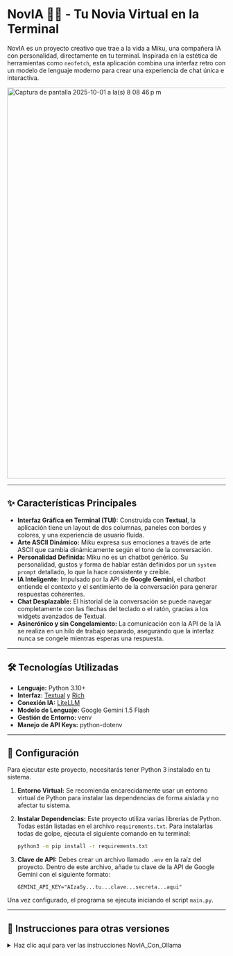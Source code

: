 # NovIA 🤖💕 - Tu Novia Virtual en la Terminal

NovIA es un proyecto creativo que trae a la vida a Miku, una compañera IA con personalidad, directamente en tu terminal. Inspirada en la estética de herramientas como `neofetch`, esta aplicación combina una interfaz retro con un modelo de lenguaje moderno para crear una experiencia de chat única e interactiva.

<img width="1440" height="900" alt="Captura de pantalla 2025-10-01 a la(s) 8 08 46 p m" src="https://github.com/user-attachments/assets/ad5c30f2-f4aa-4114-82c2-58710194e129" />

---

## ✨ Características Principales

* **Interfaz Gráfica en Terminal (TUI):** Construida con **Textual**, la aplicación tiene un layout de dos columnas, paneles con bordes y colores, y una experiencia de usuario fluida.
* **Arte ASCII Dinámico:** Miku expresa sus emociones a través de arte ASCII que cambia dinámicamente según el tono de la conversación.
* **Personalidad Definida:** Miku no es un chatbot genérico. Su personalidad, gustos y forma de hablar están definidos por un `system prompt` detallado, lo que la hace consistente y creíble.
* **IA Inteligente:** Impulsado por la API de **Google Gemini**, el chatbot entiende el contexto y el sentimiento de la conversación para generar respuestas coherentes.
* **Chat Desplazable:** El historial de la conversación se puede navegar completamente con las flechas del teclado o el ratón, gracias a los widgets avanzados de Textual.
* **Asincrónico y sin Congelamiento:** La comunicación con la API de la IA se realiza en un hilo de trabajo separado, asegurando que la interfaz nunca se congele mientras esperas una respuesta.

---

## 🛠️ Tecnologías Utilizadas

* **Lenguaje:** Python 3.10+
* **Interfaz:** [Textual](https://github.com/Textualize/textual) y [Rich](https://github.com/Textualize/rich)
* **Conexión IA:** [LiteLLM](https://github.com/BerriAI/litellm)
* **Modelo de Lenguaje:** Google Gemini 1.5 Flash
* **Gestión de Entorno:** venv
* **Manejo de API Keys:** python-dotenv

---

## 🚀 Configuración

Para ejecutar este proyecto, necesitarás tener Python 3 instalado en tu sistema.

1.  **Entorno Virtual:** Se recomienda encarecidamente usar un entorno virtual de Python para instalar las dependencias de forma aislada y no afectar tu sistema.

2.  **Instalar Dependencias:** Este proyecto utiliza varias librerías de Python. Todas están listadas en el archivo `requirements.txt`. Para instalarlas todas de golpe, ejecuta el siguiente comando en tu terminal:
    ```bash
    python3 -m pip install -r requirements.txt
    ```

3.  **Clave de API:** Debes crear un archivo llamado `.env` en la raíz del proyecto. Dentro de este archivo, añade tu clave de la API de Google Gemini con el siguiente formato:
    ```
    GEMINI_API_KEY="AIzaSy...tu...clave...secreta...aqui"
    ```

Una vez configurado, el programa se ejecuta iniciando el script `main.py`.


---


## 👻 Instrucciones para otras versiones
<details>
<summary>Haz clic aquí para ver las instrucciones NovIA_Con_Ollama</summary>

### 1. Lo primero que tienes que hacer es Descargar e Instalar OLLAMA

### 2. Despues en la terminal escribe este comando: 
    
    ollama run llama3.1:8b

### 3.  **Instalar Dependencias:** Este proyecto utiliza varias librerías de Python. Todas están listadas en el archivo `requirements.txt`. Para instalarlas todas de golpe, ejecuta el siguiente comando en tu terminal:
    python3 -m pip install -r requirements.txt

### 4. Configura la memoria: entra al archivo "memoria.json" y escribe tu nombre y algunos detalles

Una vez configurado, el programa se ejecuta iniciando el script `main.py`.

    

<img width="1440" height="900" alt="Captura de pantalla 2025-10-01 a la(s) 8 23 16 p m" src="https://github.com/user-attachments/assets/482135de-dd03-4801-916c-f7659da4f7d3" />

</details>

</details>

